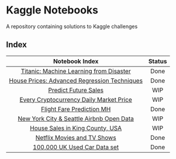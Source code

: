 # Kaggle Notebooks
A repository containing solutions to Kaggle challenges

## Index
| Notebook Index | Status |
| :-: | :-: |
| [Titanic: Machine Learning from Disaster](./titanic-ml-disaster) | Done |
| [House Prices: Advanced Regression Techniques](./house-prices-reg-techniques) | Done |
| [Predict Future Sales](./predict-future-sales) | WIP |
| [Every Cryptocurrency Daily Market Price](./crypto-daily-price) | WIP |
| [Flight Fare Prediction MH](./flight-fare-prediction) | Done |
| [New York City & Seattle Airbnb Open Data](./airbnb-open-data) | WIP |
| [House Sales in King County, USA](./house-sales-in-king-county-usa) | WIP |
| [Netflix Movies and TV Shows](./netflix-movies-tv-shows) | Done |
| [100,000 UK Used Car Data set](./uk-used-car-data-set) | Done |



<!--To create duplicate folder: cp -frp challenge-template/ nyc  -->
